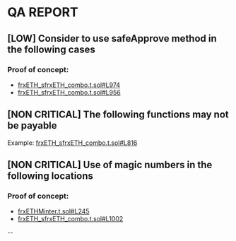 # QA REPORT

## [LOW] Consider to use safeApprove method in the following cases


### Proof of concept:
- [frxETH_sfrxETH_combo.t.sol#L974](https://github.com/code-423n4/2022-09-frax/tree/main/test/frxETH_sfrxETH_combo.t.sol#L974)
- [frxETH_sfrxETH_combo.t.sol#L956](https://github.com/code-423n4/2022-09-frax/tree/main/test/frxETH_sfrxETH_combo.t.sol#L956)

## [NON CRITICAL] The following functions may not be payable


Example: [frxETH_sfrxETH_combo.t.sol#L816](https://github.com/code-423n4/2022-09-frax/tree/main/test/frxETH_sfrxETH_combo.t.sol#L816)

## [NON CRITICAL] Use of magic numbers in the following locations


### Proof of concept:
- [frxETHMinter.t.sol#L245](https://github.com/code-423n4/2022-09-frax/tree/main/test/frxETHMinter.t.sol#L245)
- [frxETH_sfrxETH_combo.t.sol#L1002](https://github.com/code-423n4/2022-09-frax/tree/main/test/frxETH_sfrxETH_combo.t.sol#L1002)

--
